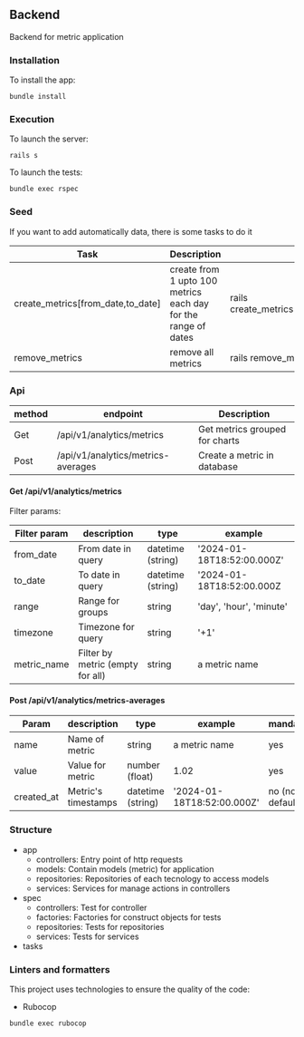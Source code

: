 ## Backend

Backend for metric application

### Installation

To install the app:

```
bundle install
```

### Execution

To launch the server:

```
rails s
```

To launch the tests:

```
bundle exec rspec

```

### Seed

If you want to add automatically data, there is some tasks to do it

| Task                              | Description                                                    | usage                                       |
| --------------------------------- | -------------------------------------------------------------- | ------------------------------------------- |
| create_metrics[from_date,to_date] | create from 1 upto 100 metrics each day for the range of dates | rails create_metrics[10/01/2024,22/01/2024] |
| remove_metrics                    | remove all metrics                                             | rails remove_metrics                        |

### Api

| method | endpoint                           | Description                    |
| ------ | ---------------------------------- | ------------------------------ |
| Get    | /api/v1/analytics/metrics          | Get metrics grouped for charts |
| Post   | /api/v1/analytics/metrics-averages | Create a metric in database    |

#### Get /api/v1/analytics/metrics

Filter params:

| Filter param | description                      | type              | example                    |
| ------------ | -------------------------------- | ----------------- | -------------------------- |
| from_date    | From date in query               | datetime (string) | '2024-01-18T18:52:00.000Z' |
| to_date      | To date in query                 | datetime (string) | '2024-01-18T18:52:00.000Z  |
| range        | Range for groups                 | string            | 'day', 'hour', 'minute'    |
| timezone     | Timezone for query               | string            | '+1'                       |
| metric_name  | Filter by metric (empty for all) | string            | a metric name              |

#### Post /api/v1/analytics/metrics-averages

| Param      | description         | type              | example                    | mandatory           |
| ---------- | ------------------- | ----------------- | -------------------------- | ------------------- |
| name       | Name of metric      | string            | a metric name              | yes                 |
| value      | Value for metric    | number (float)    | 1.02                       | yes                 |
| created_at | Metric's timestamps | datetime (string) | '2024-01-18T18:52:00.000Z' | no (now by default) |

### Structure

- app
  - controllers: Entry point of http requests
  - models: Contain models (metric) for application
  - repositories: Repositories of each tecnology to access models
  - services: Services for manage actions in controllers
- spec
  - controllers: Test for controller
  - factories: Factories for construct objects for tests
  - repositories: Tests for repositories
  - services: Tests for services
- tasks

### Linters and formatters

This project uses technologies to ensure the quality of the code:

- Rubocop

```
bundle exec rubocop
```
